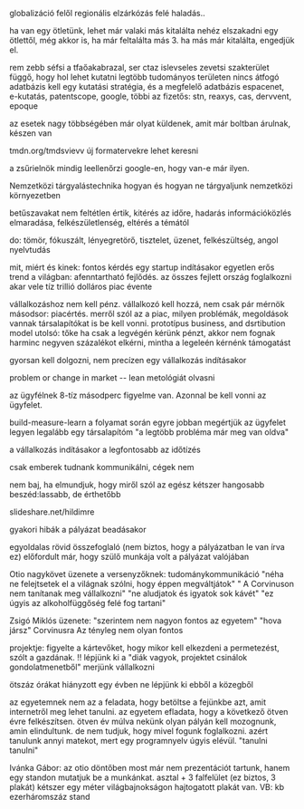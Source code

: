globalizáció felől regionális elzárkózás felé haladás..

ha van egy ötletünk, lehet már valaki más kitalálta
nehéz elszakadni egy ötlettől, még akkor is, ha már feltalálta más
3. ha más már kitalálta, engedjük el.

rem zebb séfsi a tfaőakabrazal, ser ctaz islevseles zevetsi
szakterület függő, hogy hol lehet kutatni
legtöbb tudományos területen nincs átfogó adatbázis
kell egy kutatási stratégia, és a megfelelő adatbázis
espacenet, e-kutatás, patentscope, google, 
többi az fizetős: stn, reaxys, cas, dervvent, epoque
 
az esetek nagy többségében már olyat küldenek, amit már boltban árulnak, készen van

tmdn.org/tmdsvievv új formatervekre lehet keresni

a zsűrielnök mindig leellenőrzi google-en, hogy van-e már ilyen. 

Nemzetközi tárgyalástechnika
hogyan és hogyan ne tárgyaljunk nemzetközi környezetben

betűszavakat nem feltétlen értik, kitérés az időre, hadarás
információközlés elmaradása, felkészületlenség, eltérés a témától

do: tömör, fókuszált, lényegretörő, tisztelet, üzenet, felkészültség, angol nyelvtudás

mit, miért és kinek: fontos kérdés egy startup indításakor
egyetlen erős trend a világban: afenntartható fejlődés. az összes fejlett ország foglalkozni akar vele tíz trillió dolláros piac évente

vállalkozáshoz nem kell pénz. vállalkozó kell hozzá, nem csak pár mérnök
másodsor: piacértés. merről szól az a piac, milyen problémák, megoldások vannak
társalapítókat is be kell vonni.
prototípus
business, and dsrtibution model
utolsó: tőke
ha csak a legvégén kérünk pénzt, akkor nem fognak harminc negyven százalékot elkérni, mintha a legeleén kérnénk támogatást

gyorsan kell dolgozni, nem precízen egy vállalkozás indításakor

problem or change in market -- 
lean metológiát olvasni

az ügyfélnek 8-tíz másodperc figyelme van. Azonnal be kell vonni az ügyfelet.

build-measure-learn  a folyamat során egyre jobban megértjük az ügyfelet
legyen legalább egy társalapítóm
"a legtöbb probléma már meg van oldva"

a vállalkozás indításakor a legfontosabb az időtízés

csak emberek tudnank kommunikálni, cégek nem

nem baj, ha elmundjuk, hogy miről szól az egész kétszer
hangosabb beszéd:lassabb, de érthetőbb

slideshare.net/hildimre


gyakori hibák a pályázat beadásakor

egyoldalas rövid összefoglaló (nem biztos, hogy a pályázatban le van írva ez)
 előfordult már, hogy szülő munkája volt a pályázat valójában

Otio nagykövet üzenete a versenyzőknek:
tudománykommunikáció
"néha ne felejtsetek el a világnak szólni, hogy éppen megváltjátok"
" A Corvinuson nem tanítanak meg vállalkozni"
"ne aludjatok és igyatok sok kávét"
"ez úgyis az alkoholfüggőség felé fog tartani"

Zsigó Miklós üzenete:
"szerintem nem nagyon fontos az egyetem"
"hova jársz"
Corvinusra
Az tényleg nem olyan fontos

projektje: figyelte a kártevőket, hogy mikor kell elkezdeni a permetezést, szólt a gazdának. !!
lépjünk ki a "diák vagyok, projektet csinálok gondolatmenetből" merjünk vállalkozni

ötszáz órákat hiányzott egy évben
ne lépjünk ki ebből a közegből

az egyetemnek nem az a feladata, hogy betöltse a fejünkbe azt, amit internetről meg lehet tanulni. az egyetem efladata, hogy a következő ötven évre felkészítsen. ötven év múlva nekünk olyan pályán kell mozognunk, amin elindultunk. de nem tudjuk, hogy mivel fogunk foglalkozni.
azért tanulunk annyi matekot, mert egy programnyelv úgyis elévül. 
"tanulni tanulni"

Ivánka Gábor:
az otio döntőben most már nem prezentációt tartunk, hanem egy standon mutatjuk be a munkánkat. asztal + 3 falfelület (ez biztos, 3 plakát) kétszer egy méter  világbajnokságon hajtogatott plakát van. 
VB: kb ezerháromszáz stand


